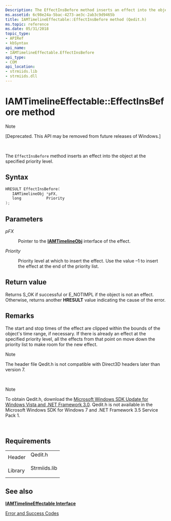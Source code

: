 ```yaml
---
Description: The EffectInsBefore method inserts an effect into the object at the specified priority level.
ms.assetid: 6c98e24a-5bac-4273-ae3c-2ab3c9d9465b
title: IAMTimelineEffectable::EffectInsBefore method (Qedit.h)
ms.topic: reference
ms.date: 05/31/2018
topic_type: 
- APIRef
- kbSyntax
api_name: 
- IAMTimelineEffectable.EffectInsBefore
api_type: 
- COM
api_location: 
- strmiids.lib
- strmiids.dll
---
```


# IAMTimelineEffectable::EffectInsBefore method

> [!Note]  
> \[Deprecated. This API may be removed from future releases of Windows.\]

 

The `EffectInsBefore` method inserts an effect into the object at the specified priority level.

## Syntax


```C++
HRESULT EffectInsBefore(
   IAMTimelineObj *pFX,
   long           Priority
);
```



## Parameters

<dl> <dt>

*pFX* 
</dt> <dd>

Pointer to the [**IAMTimelineObj**](iamtimelineobj.md) interface of the effect.

</dd> <dt>

*Priority* 
</dt> <dd>

Priority level at which to insert the effect. Use the value –1 to insert the effect at the end of the priority list.

</dd> </dl>

## Return value

Returns S\_OK if successful or E\_NOTIMPL if the object is not an effect. Otherwise, returns another **HRESULT** value indicating the cause of the error.

## Remarks

The start and stop times of the effect are clipped within the bounds of the object's time range, if necessary. If there is already an effect at the specified priority level, all the effects from that point on move down the priority list to make room for the new effect.

> [!Note]  
> The header file Qedit.h is not compatible with Direct3D headers later than version 7.

 

> [!Note]  
> To obtain Qedit.h, download the [Microsoft Windows SDK Update for Windows Vista and .NET Framework 3.0](https://msdn.microsoft.com/windowsvista/bb980924.aspx). Qedit.h is not available in the Microsoft Windows SDK for Windows 7 and .NET Framework 3.5 Service Pack 1.

 

## Requirements



|                    |                                                                                         |
|--------------------|-----------------------------------------------------------------------------------------|
| Header<br/>  | <dl> <dt>Qedit.h</dt> </dl>      |
| Library<br/> | <dl> <dt>Strmiids.lib</dt> </dl> |



## See also

<dl> <dt>

[**IAMTimelineEffectable Interface**](iamtimelineeffectable.md)
</dt> <dt>

[Error and Success Codes](error-and-success-codes.md)
</dt> </dl>

 

 




